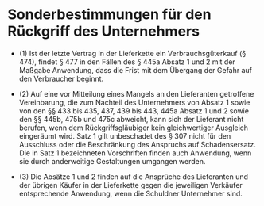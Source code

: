 # Sonderbestimmungen für den Rückgriff des Unternehmers

- (1) Ist der letzte Vertrag in der Lieferkette ein Verbrauchsgüterkauf (§ 474), findet § 477 in den Fällen des § 445a Absatz 1 und 2 mit der Maßgabe Anwendung, dass die Frist mit dem Übergang der Gefahr auf den Verbraucher beginnt.

- (2) Auf eine vor Mitteilung eines Mangels an den Lieferanten getroffene Vereinbarung, die zum Nachteil des Unternehmers von Absatz 1 sowie von den §§ 433 bis 435, 437, 439 bis 443, 445a Absatz 1 und 2 sowie den §§ 445b, 475b und 475c abweicht, kann sich der Lieferant nicht berufen, wenn dem Rückgriffsgläubiger kein gleichwertiger Ausgleich eingeräumt wird. Satz 1 gilt unbeschadet des § 307 nicht für den Ausschluss oder die Beschränkung des Anspruchs auf Schadensersatz. Die in Satz 1 bezeichneten Vorschriften finden auch Anwendung, wenn sie durch anderweitige Gestaltungen umgangen werden.

- (3) Die Absätze 1 und 2 finden auf die Ansprüche des Lieferanten und der übrigen Käufer in der Lieferkette gegen die jeweiligen Verkäufer entsprechende Anwendung, wenn die Schuldner Unternehmer sind.

